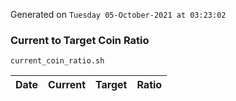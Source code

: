 Generated on `Tuesday 05-October-2021 at 03:23:02`

### Current to Target Coin Ratio
`current_coin_ratio.sh`

Date|Current|Target|Ratio
---|---|---|---
